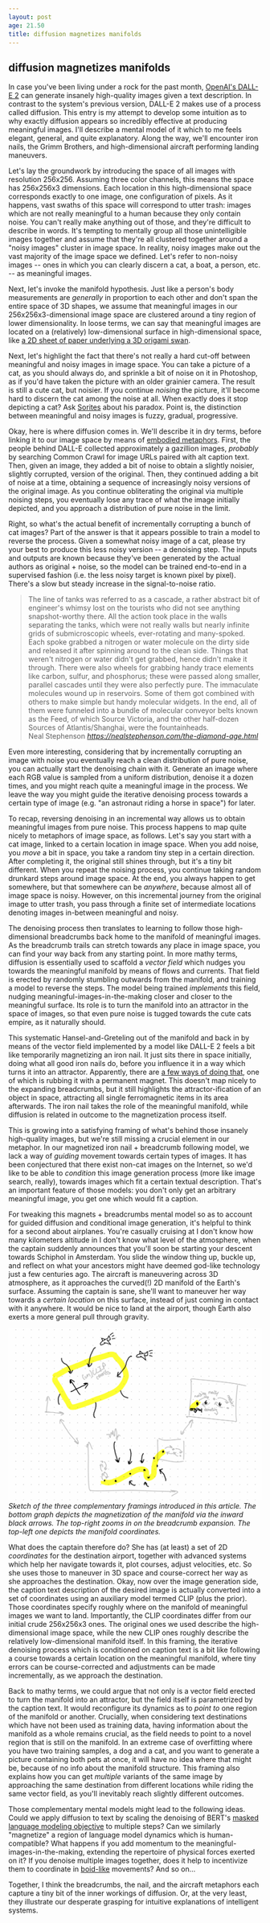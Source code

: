 ```yaml
---
layout: post
age: 21.50
title: diffusion magnetizes manifolds
---
```


## diffusion magnetizes manifolds

In case you've been living under a rock for the past month, [OpenAI's DALL-E 2](https://openai.com/dall-e-2/) can generate insanely high-quality images given a text description. In contrast to the system's previous version, DALL-E 2 makes use of a process called diffusion. This entry is my attempt to develop some intuition as to why exactly diffusion appears so incredibly effective at producing meaningful images. I'll describe a mental model of it which to me feels elegant, general, and quite explanatory. Along the way, we'll encounter iron nails, the Grimm Brothers, and high-dimensional aircraft performing landing maneuvers.

Let's lay the groundwork by introducing the space of all images with resolution 256x256. Assuming three color channels, this means the space has 256x256x3 dimensions. Each location in this high-dimensional space corresponds exactly to one image, one configuration of pixels. As it happens, vast swaths of this space will correspond to utter trash: images which are not really meaningful to a human because they only contain noise. You can't really make anything out of those, and they're difficult to describe in words. It's tempting to mentally group all those unintelligible images together and assume that they're all clustered together around a "noisy images" cluster in image space. In reality, noisy images make out the vast majority of the image space we defined. Let's refer to non-noisy images -- ones in which you can clearly discern a cat, a boat, a person, etc. -- as meaningful images.

Next, let's invoke the manifold hypothesis. Just like a person's body measurements are _generally_ in proportion to each other and don't span the entire space of 3D shapes, we assume that meaningful images in our 256x256x3-dimensional image space are clustered around a tiny region of lower dimensionality. In loose terms, we can say that meaningful images are located on a (relatively) low-dimensional surface in high-dimensional space, like [a 2D sheet of paper underlying a 3D origami swan](https://paulbricman.com/reflections/embodied-metaphors-in-origami).

Next, let's highlight the fact that there's not really a hard cut-off between meaningful and noisy images in image space. You can take a picture of a cat, as you should always do, and sprinkle a bit of noise on it in Photoshop, as if you'd have taken the picture with an older grainier camera. The result is still a cute cat, but noisier. If you continue _noising_ the picture, it'll become hard to discern the cat among the noise at all. When exactly does it stop depicting a cat? Ask [Sorites](https://en.wikipedia.org/wiki/Sorites_paradox) about his paradox. Point is, the distinction between meaningful and noisy images is fuzzy, gradual, progressive.

Okay, here is where diffusion comes in. We'll describe it in dry terms, before linking it to our image space by means of [embodied metaphors](https://paulbricman.com/reflections/embodied-metaphors-in-origami). First, the people behind DALL-E collected approximately a gazillion images, _probably_ by searching Common Crawl for image URLs paired with alt caption text. Then, given an image, they added a bit of noise to obtain a slightly noisier, slightly corrupted, version of the original. Then, they continued adding a bit of noise at a time, obtaining a sequence of increasingly noisy versions of the original image. As you continue obliterating the original via multiple noising steps, you eventually lose any trace of what the image initially depicted, and you approach a distribution of pure noise in the limit.

Right, so what's the actual benefit of incrementally corrupting a bunch of cat images? Part of the answer is that it appears possible to train a model to reverse the process. Given a somewhat noisy image of a cat, please try your best to produce this less noisy version -- a denoising step. The inputs and outputs are known because they've been generated by the actual authors as original + noise, so the model can be trained end-to-end in a supervised fashion (i.e. the less noisy target is known pixel by pixel). There's a slow but steady increase in the signal-to-noise ratio.

<div class="top-pad">
<blockquote class="quoteback" darkmode="" data-title="The Diamond Age" data-author="Neal Stephenson" cite="https://nealstephenson.com/the-diamond-age.html">
<div><div><span>The line of tanks was referred to as a cascade, a rather abstract bit of engineer's whimsy lost on the tourists who did not see anything snapshot-worthy there. All the action took place in the walls separating the tanks, which were not really walls but nearly infinite grids of submicroscopic wheels, ever-rotating and many-spoked. Each spoke grabbed a nitrogen or water molecule on the dirty side and released it after spinning around to the clean side. Things that weren't nitrogen or water didn't get grabbed, hence didn't make it through. There were also wheels for grabbing handy trace elements like carbon, sulfur, and phosphorus; these were passed along smaller, parallel cascades until they were also perfectly pure. The immaculate molecules wound up in reservoirs. Some of them got combined with others to make simple but handy molecular widgets. In the end, all of them were funneled into a bundle of molecular conveyor belts known as the Feed, of which Source Victoria, and the other half-dozen Sources of Atlantis/Shanghai, were the fountainheads.</span></div></div>
<footer>Neal Stephenson<cite> <a href="https://nealstephenson.com/the-diamond-age.html">https://nealstephenson.com/the-diamond-age.html</a></cite></footer>
</blockquote><script note="" src="https://cdn.jsdelivr.net/gh/Blogger-Peer-Review/quotebacks@1/quoteback.js"></script></div>

Even more interesting, considering that by incrementally corrupting an image with noise you eventually reach a clean distribution of pure noise, you can actually start the denoising chain with it. Generate an image where each RGB value is sampled from a uniform distribution, denoise it a dozen times, and you might reach quite a meaningful image in the process. We leave the way you might guide the iterative denoising process towards a certain type of image (e.g. "an astronaut riding a horse in space") for later.

To recap, reversing denoising in an incremental way allows us to obtain meaningful images from pure noise. This process happens to map quite nicely to metaphors of image space, as follows. Let's say you start with a cat image, linked to a certain location in image space. When you add noise, you _move_ a bit in space, you take a random tiny step in a certain direction. After completing it, the original still shines through, but it's a tiny bit different. When you repeat the noising process, you continue taking random drunkard steps around image space. At the end, you always happen to get somewhere, but that somewhere can be _anywhere_, because almost all of image space is noisy. However, on this incremental journey from the original image to utter trash, you pass through a finite set of intermediate locations denoting images in-between meaningful and noisy.

The denoising process then translates to learning to follow those high-dimensional breadcrumbs back home to the manifold of meaningful images. As the breadcrumb trails can stretch towards any place in image space, you can find your way back from any starting point. In more mathy terms, diffusion is essentially used to scaffold a _vector field_ which nudges you towards the meaningful manifold by means of flows and currents. That field is erected by randomly stumbling outwards from the manifold, and training a model to reverse the steps. The model being trained _implements_ this field, nudging meaningful-images-in-the-making closer and closer to the meaningful surface. Its role is to turn the manifold into an attractor in the space of images, so that even pure noise is tugged towards the cute cats empire, as it naturally should.

This systematic Hansel-and-Greteling out of the manifold and back in by means of the vector field implemented by a model like DALL-E 2 feels a bit like temporarily magnetizing an iron nail. It just sits there in space initially, doing what all good iron nails do, before you influence it in a way which turns it into an attractor. Apparently, there are [a few ways of doing that](https://sciencing.com/three-ways-magnetize-nail-8758401.html), one of which is rubbing it with a permanent magnet. This doesn't map nicely to the expanding breadcrumbs, but it still highlights the attractor-ification of an object in space, attracting all single ferromagnetic items in its area afterwards. The iron nail takes the role of the meaningful manifold, while diffusion is related in outcome to the magnetization process itself.

This is growing into a satisfying framing of what's behind those insanely high-quality images, but we're still missing a crucial element in our metaphor. In our magnetized iron nail + breadcrumb following model, we lack a way of _guiding_ movement towards certain types of images. It has been conjectured that there exist non-cat images on the Internet, so we'd like to be able to _condition_ this image generation process (more like image search, really), towards images which fit a certain textual description. That's an important feature of those models: you don't only get an arbitrary meaningful image, you get one which would fit a caption.

For tweaking this magnets + breadcrumbs mental model so as to account for guided diffusion and conditional image generation, it's helpful to think for a second about airplanes. You're casually cruising at I don't know how many kilometers altitude in I don't know what level of the atmosphere, when the captain suddenly announces that you'll soon be starting your descent towards Schiphol in Amsterdam. You slide the window thing up, buckle up, and reflect on what your ancestors might have deemed god-like technology just a few centuries ago. The aircraft is maneuvering across 3D atmosphere, as it approaches the curved(!) 2D manifold of the Earth's surface. Assuming the captain is sane, she'll want to maneuver her way towards a _certain location_ on this surface, instead of just coming in contact with it anywhere. It would be nice to land at the airport, though Earth also exerts a more general pull through gravity.

![](/assets/img/diffusion.png)
_Sketch of the three complementary framings introduced in this article. The bottom graph depicts the magnetization of the manifold via the inward black arrows. The top-right zooms in on the breadcrumb expansion. The top-left one depicts the manifold coordinates._

What does the captain therefore do? She has (at least) a set of 2D _coordinates_ for the destination airport, together with advanced systems which help her navigate towards it, plot courses, adjust velocities, etc. So she uses those to maneuver in 3D space and course-correct her way as she approaches the destination. Okay, now over the image generation side, the caption text description of the desired image is actually converted into a set of coordinates using an auxiliary model termed CLIP (plus the prior). Those coordinates specify roughly where on the manifold of meaningful images we want to land. Importantly, the CLIP coordinates differ from our initial crude 256x256x3 ones. The original ones we used describe the high-dimensional image space, while the new CLIP ones roughly describe the relatively low-dimensional manifold itself. In this framing, the iterative denoising process which is conditioned on caption text is a bit like following a course towards a certain location on the meaningful manifold, where tiny errors can be course-corrected and adjustments can be made incrementally, as we approach the destination.

Back to mathy terms, we could argue that not only is a vector field erected to turn the manifold into an attractor, but the field itself is parametrized by the caption text. It would reconfigure its dynamics as to _point to_ one region of the manifold or another. Crucially, when considering text destinations which have not been used as training data, having information about the manifold as a whole remains crucial, as the field needs to point to a novel region that is still on the manifold. In an extreme case of overfitting where you have two training samples, a dog and a cat, and you want to generate a picture containing both pets at once, it will have no idea where that might be, because of no info about the manifold structure. This framing also explains how you can get _multiple_ variants of the same image by approaching the same destination from different locations while riding the same vector field, as you'll inevitably reach slightly different outcomes.

Those complementary mental models might lead to the following ideas. Could we apply diffusion to text by scaling the denoising of BERT's [masked language modeling objective](https://huggingface.co/tasks/fill-mask) to multiple steps? Can we similarly "magnetize" a region of language model dynamics which is human-compatible? What happens if you add momentum to the meaningful-images-in-the-making, extending the repertoire of physical forces exerted on it? If you denoise multiple images together, does it help to incentivize them to coordinate in [boid-like](https://en.wikipedia.org/wiki/Boids) movements? And so on...

Together, I think the breadcrumbs, the nail, and the aircraft metaphors each capture a tiny bit of the inner workings of diffusion. Or, at the very least, they illustrate our desperate grasping for intuitive explanations of intelligent systems.
